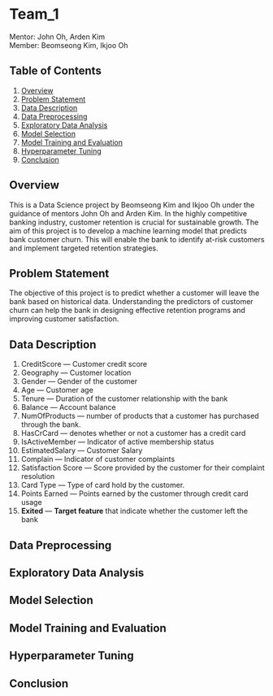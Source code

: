 # Team_1

Mentor: John Oh, Arden Kim  
Member: Beomseong Kim, Ikjoo Oh

## Table of Contents
1. [Overview](#overview)
2. [Problem Statement](#Problem_Statement)
3. [Data Description](#Data_Description)
4. [Data Preprocessing](#Data_Preprocessing)
5. [Exploratory Data Analysis](#Exploratory_Data_Analysis)
6. [Model Selection](#Model_Selection)
7. [Model Training and Evaluation](#Model_Training_and_Evaluation)
8. [Hyperparameter Tuning](#Hyperparameter_Tuning)
9. [Conclusion](#Conclusion)

## Overview

This is a Data Science project by Beomseong Kim and Ikjoo Oh under the guidance of mentors John Oh and Arden Kim. 
In the highly competitive banking industry, customer retention is crucial for sustainable growth. The aim of this project is to develop a machine learning model that predicts bank customer churn. This will enable the bank to identify at-risk customers and implement targeted retention strategies.

## Problem Statement

The objective of this project is to predict whether a customer will leave the bank based on historical data. Understanding the predictors of customer churn can help the bank in designing effective retention programs and improving customer satisfaction.

## Data Description

1. CreditScore — Customer credit score
2. Geography — Customer location
3. Gender — Gender of the customer
4. Age — Customer age
5. Tenure — Duration of the customer relationship with the bank
6. Balance — Account balance
7. NumOfProducts — number of products that a customer has purchased through the bank.
8. HasCrCard — denotes whether or not a customer has a credit card
9. IsActiveMember — Indicator of active membership status
10. EstimatedSalary — Customer Salary
11. Complain — Indicator of customer complaints
12. Satisfaction Score — Score provided by the customer for their complaint resolution
13. Card Type — Type of card hold by the customer.
14. Points Earned — Points earned by the customer through credit card usage
15. **Exited** — **Target feature** that indicate whether the customer left the bank

## Data Preprocessing

## Exploratory Data Analysis

## Model Selection

## Model Training and Evaluation

## Hyperparameter Tuning

## Conclusion


